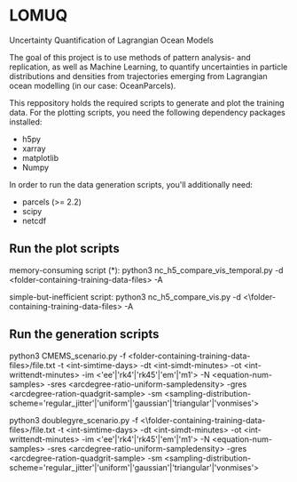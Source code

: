 # LOMUQ
Uncertainty Quantification of Lagrangian Ocean Models

The goal of this project is to use methods of pattern analysis- and replication, as well as Machine Learning, to quantify uncertainties in particle distributions and densities from trajectories emerging from Lagrangian ocean modelling (in our case: OceanParcels).

This reppository holds the required scripts to generate and plot the training data. For the plotting scripts, you need the following dependency packages installed:

- h5py
- xarray
- matplotlib
- Numpy

In order to run the data generation scripts, you'll additionally need:

- parcels (>= 2.2)
- scipy
- netcdf

## Run the plot scripts

memory-consuming script (*): python3 nc_h5_compare_vis_temporal.py -d \<folder-containing-training-data-files\> -A

simple-but-inefficient script: python3 nc_h5_compare_vis.py -d <\folder-containing-training-data-files\> -A

## Run the generation scripts

python3 CMEMS_scenario.py -f \<folder-containing-training-data-files\>/file.txt -t \<int-simtime-days\> -dt \<int-simdt-minutes\> -ot \<int-writtendt-minutes\> -im \<'ee'|'rk4'|'rk45'|'em'|'m1'\> -N \<equation-num-samples\> -sres \<arcdegree-ratio-uniform-sampledensity\> -gres \<arcdegree-ration-quadgrit-sample\> -sm \<sampling-distribution-scheme='regular_jitter'|'uniform'|'gaussian'|'triangular'|'vonmises'\>

python3 doublegyre_scenario.py -f <\folder-containing-training-data-files\>/file.txt -t \<int-simtime-days\> -dt \<int-simdt-minutes\> -ot \<int-writtendt-minutes\> -im \<'ee'|'rk4'|'rk45'|'em'|'m1'\> -N \<equation-num-samples\> -sres \<arcdegree-ratio-uniform-sampledensity\> -gres \<arcdegree-ration-quadgrit-sample\> -sm \<sampling-distribution-scheme='regular_jitter'|'uniform'|'gaussian'|'triangular'|'vonmises'\>
